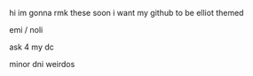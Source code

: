 hi im gonna rmk these soon i want my github to be elliot themed

emi / noli

ask 4 my dc

minor dni weirdos
